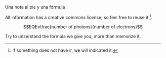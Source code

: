 Una nota al pie y una fórmula

All information has a creative commons license, so feel free to reuse it [^1].

$$EQE=\frac{number of photons}{number of electrons}$$

Try to unserstand the formula we give you, more than memorize it.




[^1]: If something does not have ir, we will indicated it.

